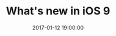 ---
layout:             talk
section:            talks
title:  	           "What's new in iOS 9"
date:               2017-01-12 19:00:00
context:            Cocoaheads Paris
context_url:        http://cocoaheads.fr
document_url:       https://github.com/adhumi/talks/raw/master/2017-01-whats-new-ios9/CocoaheadsJan17.pdf
thumbnail_url:      /assets/CocoaheadsJan17.jpg
embed_slides_code:  <script async class="speakerdeck-embed" data-id="ab8e01a4d8134d9b8fb5e0015b24d6c7" data-ratio="1.77777777777778" src="//speakerdeck.com/assets/embed.js"></script>
embed_video_code:   
---